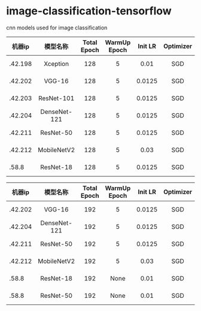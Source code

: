 # image-classification-tensorflow
cnn models used for image classification


|  机器ip   | 模型名称  |  Total Epoch   | WarmUp Epoch  |  Init LR   | Optimizer  |  Eval Stat/Epoch |
|  ----  | :----:  |  :----:  | :----:  |  :----:  | :----:  |  :----:  |
| .42.198 | Xception | 128 | 5 | 0.01 | SGD | 0.68660 / 48 |
| .42.202 | VGG-16 | 128 | 5 | 0.0125 | SGD | 0.71685 / 128 |
| .42.203 | ResNet-101 | 128 | 5 | 0.0125 | SGD | 0.75167 / 120 |
| .42.204 | DenseNet-121 | 128 | 5 | 0.0125 | SGD | 0.70053 / 128 |
| .42.211 | ResNet-50 | 128 | 5 | 0.0125 | SGD | 0.74660 / 128 |
| .42.212 | MobileNetV2 | 128 | 5 | 0.03 | SGD | 0.704531 / 128 |
| .58.8 | ResNet-18 | 128 | 5 | 0.0125 | SGD | 0.69476 / 128 |

|  机器ip   | 模型名称  |  Total Epoch   | WarmUp Epoch  |  Init LR   | Optimizer  |  Eval Stat/Epoch |
|  ----  | :----:  |  :----:  | :----:  |  :----:  | :----:  |  :----:  |
| .42.202 | VGG-16 | 192 | 5 | 0.0125 | SGD | 0.53103 / 16 |
| .42.204 | DenseNet-121 | 192 | 5 | 0.0125 | SGD | 0.65065 / 68 |
| .42.211 | ResNet-50 | 192 | 5 | 0.0125 | SGD | 0.59099 / 68 |
| .42.212 | MobileNetV2 | 192 | 5 | 0.03 | SGD | 0.66243 / 112 |
| .58.8 | ResNet-18 | 192 | None | 0.01 | SGD | None / None |
| .58.8 | ResNet-50 | 192 | None | 0.01 | SGD | None / None |